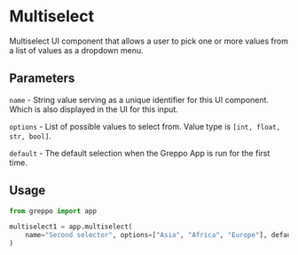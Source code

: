 # Multiselect
Multiselect UI component that allows a user to pick one or more values from a list of values as a dropdown menu.

## Parameters
`name` - String value serving as a unique identifier for this UI component. Which is also displayed in the UI for this input.

`options` - List of possible values to select from. Value type is `[int, float, str, bool]`.

`default` - The default selection when the Greppo App is run for the first time.

## Usage
```python
from greppo import app

multiselect1 = app.multiselect(
    name="Second selector", options=["Asia", "Africa", "Europe"], default=["Asia"]
)
```